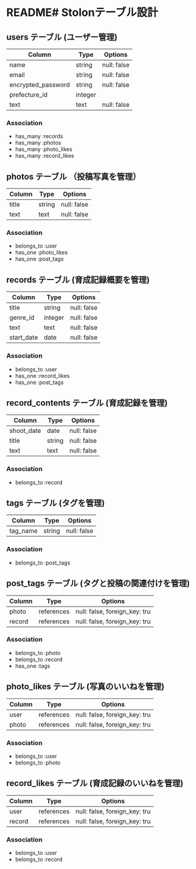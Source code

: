 # README# Stolonテーブル設計

## users テーブル (ユーザー管理)

| Column             | Type    | Options     |
| ------------------ | ------- | ----------- |
| name               | string  | null: false |
| email              | string  | null: false |
| encrypted_password | string  | null: false |
| prefecture_id      | integer |             |
| text               | text    | null: false |

### Association

- has_many :records
- has_many :photos
- has_many :photo_likes
- has_many :record_likes

## photos テーブル （投稿写真を管理）

| Column             | Type       | Options     |
| ------------------ | ---------- | ----------- |
| title              | string     | null: false |
| text               | text       | null: false |

### Association

- belongs_to :user
- has_one :photo_likes
- has_one :post_tags

## records テーブル (育成記録概要を管理)

| Column        | Type       | Options     |
| ------------- | ---------- | ----------  |
| title         | string     | null: false |
| genre_id      | integer    | null: false |
| text          | text       | null: false |
| start_date    | date       | null: false |

### Association

- belongs_to :user
- has_one :record_likes
- has_one :post_tags

## record_contents テーブル (育成記録を管理)

| Column             | Type       | Options     |
| ------------------ | ---------- | ----------- |
| shoot_date         | date       | null: false |
| title              | string     | null: false |
| text               | text       | null: false |

### Association

- belongs_to :record

## tags テーブル (タグを管理)

| Column             | Type       | Options     |
| ------------------ | ---------- | ----------- |
| tag_name           | string     | null: false |

### Association

- belongs_to :post_tags

## post_tags テーブル (タグと投稿の関連付けを管理)

| Column             | Type       | Options                       |
| ------------------ | ---------- | ----------------------------- |
| photo              | references | null: false, foreign_key: tru |
| record             | references | null: false, foreign_key: tru |

### Association

- belongs_to :photo
- belongs_to :record
- has_one :tags

## photo_likes テーブル (写真のいいねを管理)

| Column             | Type       | Options                       |
| ------------------ | ---------- | ----------------------------- |
| user               | references | null: false, foreign_key: tru |
| photo              | references | null: false, foreign_key: tru |

### Association

- belongs_to :user
- belongs_to :photo

## record_likes テーブル (育成記録のいいねを管理)

| Column             | Type       | Options                       |
| ------------------ | ---------- | ----------------------------- |
| user               | references | null: false, foreign_key: tru |
| record              | references | null: false, foreign_key: tru |

### Association

- belongs_to :user
- belongs_to :record